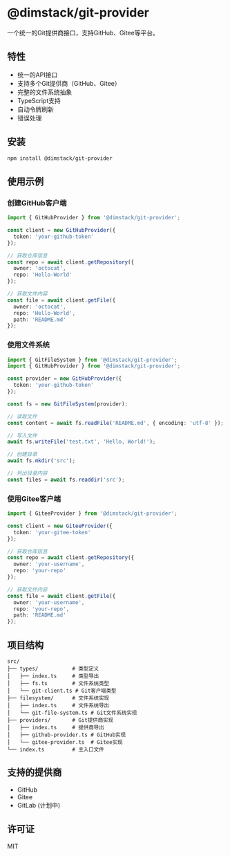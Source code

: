 # @dimstack/git-provider

一个统一的Git提供商接口，支持GitHub、Gitee等平台。

## 特性

- 统一的API接口
- 支持多个Git提供商（GitHub、Gitee）
- 完整的文件系统抽象
- TypeScript支持
- 自动令牌刷新
- 错误处理

## 安装

```bash
npm install @dimstack/git-provider
```

## 使用示例

### 创建GitHub客户端

```typescript
import { GitHubProvider } from '@dimstack/git-provider';

const client = new GitHubProvider({
  token: 'your-github-token'
});

// 获取仓库信息
const repo = await client.getRepository({
  owner: 'octocat',
  repo: 'Hello-World'
});

// 获取文件内容
const file = await client.getFile({
  owner: 'octocat',
  repo: 'Hello-World',
  path: 'README.md'
});
```

### 使用文件系统

```typescript
import { GitFileSystem } from '@dimstack/git-provider';
import { GitHubProvider } from '@dimstack/git-provider';

const provider = new GitHubProvider({
  token: 'your-github-token'
});

const fs = new GitFileSystem(provider);

// 读取文件
const content = await fs.readFile('README.md', { encoding: 'utf-8' });

// 写入文件
await fs.writeFile('test.txt', 'Hello, World!');

// 创建目录
await fs.mkdir('src');

// 列出目录内容
const files = await fs.readdir('src');
```

### 使用Gitee客户端

```typescript
import { GiteeProvider } from '@dimstack/git-provider';

const client = new GiteeProvider({
  token: 'your-gitee-token'
});

// 获取仓库信息
const repo = await client.getRepository({
  owner: 'your-username',
  repo: 'your-repo'
});

// 获取文件内容
const file = await client.getFile({
  owner: 'your-username',
  repo: 'your-repo',
  path: 'README.md'
});
```

## 项目结构

```
src/
├── types/           # 类型定义
│   ├── index.ts     # 类型导出
│   ├── fs.ts        # 文件系统类型
│   └── git-client.ts # Git客户端类型
├── filesystem/      # 文件系统实现
│   ├── index.ts     # 文件系统导出
│   └── git-file-system.ts # Git文件系统实现
├── providers/       # Git提供商实现
│   ├── index.ts     # 提供商导出
│   ├── github-provider.ts # GitHub实现
│   └── gitee-provider.ts  # Gitee实现
└── index.ts         # 主入口文件
```

## 支持的提供商

- GitHub
- Gitee
- GitLab (计划中)

## 许可证

MIT 